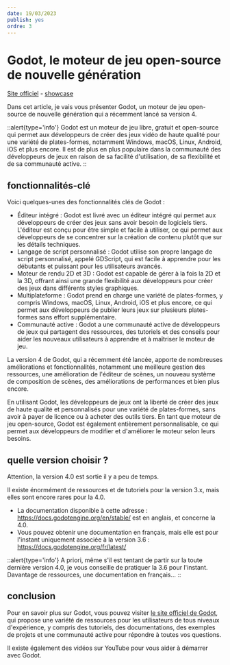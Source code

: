 ```yaml
---
date: 19/03/2023
publish: yes
ordre: 3
---
```

# Godot, le moteur de jeu open-source de nouvelle génération
[Site officiel](https://godotengine.org) - [showcase](https://godotengine.org/showcase/)



Dans cet article, je vais vous présenter Godot, un moteur de jeu open-source de nouvelle génération qui a récemment lancé sa version 4.

::alert{type='info'}
Godot est un moteur de jeu libre, gratuit et open-source qui permet aux développeurs de créer des jeux vidéo de haute qualité pour une variété de plates-formes, notamment Windows, macOS, Linux, Android, iOS et plus encore. Il est de plus en plus populaire dans la communauté des développeurs de jeux en raison de sa facilité d'utilisation, de sa flexibilité et de sa communauté active.
::

## fonctionnalités-clé
Voici quelques-unes des fonctionnalités clés de Godot :

- Éditeur intégré : Godot est livré avec un éditeur intégré qui permet aux développeurs de créer des jeux sans avoir besoin de logiciels tiers. L'éditeur est conçu pour être simple et facile à utiliser, ce qui permet aux développeurs de se concentrer sur la création de contenu plutôt que sur les détails techniques.
- Langage de script personnalisé : Godot utilise son propre langage de script personnalisé, appelé GDScript, qui est facile à apprendre pour les débutants et puissant pour les utilisateurs avancés.
- Moteur de rendu 2D et 3D : Godot est capable de gérer à la fois la 2D et la 3D, offrant ainsi une grande flexibilité aux développeurs pour créer des jeux dans différents styles graphiques.
- Multiplateforme : Godot prend en charge une variété de plates-formes, y compris Windows, macOS, Linux, Android, iOS et plus encore, ce qui permet aux développeurs de publier leurs jeux sur plusieurs plates-formes sans effort supplémentaire.
- Communauté active : Godot a une communauté active de développeurs de jeux qui partagent des ressources, des tutoriels et des conseils pour aider les nouveaux utilisateurs à apprendre et à maîtriser le moteur de jeu.

La version 4 de Godot, qui a récemment été lancée, apporte de nombreuses améliorations et fonctionnalités, notamment une meilleure gestion des ressources, une amélioration de l'éditeur de scènes, un nouveau système de composition de scènes, des améliorations de performances et bien plus encore.

En utilisant Godot, les développeurs de jeux ont la liberté de créer des jeux de haute qualité et personnalisés pour une variété de plates-formes, sans avoir à payer de licence ou à acheter des outils tiers. En tant que moteur de jeu open-source, Godot est également entièrement personnalisable, ce qui permet aux développeurs de modifier et d'améliorer le moteur selon leurs besoins.

## quelle version choisir ?
Attention, la version 4.0 est sortie il y a peu de temps.

Il existe énormément de ressources et de tutoriels pour la version 3.x, mais elles sont encore rares pour la 4.0.
- La documentation disponible à cette adresse : https://docs.godotengine.org/en/stable/ est en anglais, et concerne la 4.0.
- Vous pouvez obtenir une documentation en français, mais elle est pour l'instant uniquement associée à la version 3.6 : https://docs.godotengine.org/fr/latest/

::alert{type='info'}
A priori, même s'il est tentant de partir sur la toute dernière version 4.0, je vous conseille de pratiquer la 3.6 pour l'instant. Davantage de ressources, une documentation en français...
::

## conclusion

Pour en savoir plus sur Godot, vous pouvez visiter [le site officiel de Godot](https://godotengine.org), qui propose une variété de ressources pour les utilisateurs de tous niveaux d'expérience, y compris des tutoriels, des documentations, des exemples de projets et une communauté active pour répondre à toutes vos questions.

Il existe également des vidéos sur YouTube pour vous aider à démarrer avec Godot.